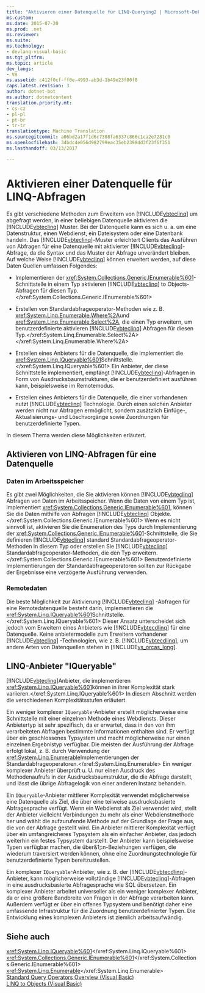 ```yaml
---
title: "Aktivieren einer Datenquelle für LINQ-Querying2 | Microsoft-Dokumentation"
ms.custom: 
ms.date: 2015-07-20
ms.prod: .net
ms.reviewer: 
ms.suite: 
ms.technology:
- devlang-visual-basic
ms.tgt_pltfrm: 
ms.topic: article
dev_langs:
- VB
ms.assetid: c412f0cf-ff0e-4993-ab3d-1b49e23f00f8
caps.latest.revision: 3
author: dotnet-bot
ms.author: dotnetcontent
translation.priority.mt:
- cs-cz
- pl-pl
- pt-br
- tr-tr
translationtype: Machine Translation
ms.sourcegitcommit: a06bd2a17f1d6c7308fa6337c866c1ca2e7281c0
ms.openlocfilehash: 34bdc4e056d982799eac35eb2398dd3f23f6f351
ms.lasthandoff: 03/13/2017

---
```

# <a name="enabling-a-data-source-for-linq-querying"></a>Aktivieren einer Datenquelle für LINQ-Abfragen
Es gibt verschiedene Methoden zum Erweitern von [!INCLUDE[vbteclinq](../../../../csharp/includes/vbteclinq_md.md)] um abgefragt werden, in einer beliebigen Datenquelle aktivieren die [!INCLUDE[vbteclinq](../../../../csharp/includes/vbteclinq_md.md)] Muster. Bei der Datenquelle kann es sich u. a. um eine Datenstruktur, einen Webdienst, ein Dateisystem oder eine Datenbank handeln. Das [!INCLUDE[vbteclinq](../../../../csharp/includes/vbteclinq_md.md)]-Muster erleichtert Clients das Ausführen von Abfragen für eine Datenquelle mit aktivierter [!INCLUDE[vbteclinq](../../../../csharp/includes/vbteclinq_md.md)]-Abfrage, da die Syntax und das Muster der Abfrage unverändert bleiben. Auf welche Weise [!INCLUDE[vbteclinq](../../../../csharp/includes/vbteclinq_md.md)] können erweitert werden, auf diese Daten Quellen umfassen Folgendes:  
  
-   Implementieren der <xref:System.Collections.Generic.IEnumerable%601>-Schnittstelle in einem Typ aktivieren [!INCLUDE[vbteclinq](../../../../csharp/includes/vbteclinq_md.md)] to Objects-Abfragen für diesen Typ.</xref:System.Collections.Generic.IEnumerable%601>  
  
-   Erstellen von Standardabfrageoperator-Methoden wie z. B. <xref:System.Linq.Enumerable.Where%2A>und <xref:System.Linq.Enumerable.Select%2A>, die einen Typ erweitern, um benutzerdefinierte aktivieren [!INCLUDE[vbteclinq](../../../../csharp/includes/vbteclinq_md.md)] Abfragen für diesen Typ.</xref:System.Linq.Enumerable.Select%2A> </xref:System.Linq.Enumerable.Where%2A>  
  
-   Erstellen eines Anbieters für die Datenquelle, die implementiert die <xref:System.Linq.IQueryable%601>Schnittstelle.</xref:System.Linq.IQueryable%601> Ein Anbieter, der diese Schnittstelle implementiert, empfängt [!INCLUDE[vbteclinq](../../../../csharp/includes/vbteclinq_md.md)]-Abfragen in Form von Ausdrucksbaumstrukturen, die er benutzerdefiniert ausführen kann, beispielsweise im Remotemodus.  
  
-   Erstellen eines Anbieters für die Datenquelle, die einer vorhandenen nutzt [!INCLUDE[vbteclinq](../../../../csharp/includes/vbteclinq_md.md)] Technologie. Durch einen solchen Anbieter werden nicht nur Abfragen ermöglicht, sondern zusätzlich Einfüge-, Aktualisierungs- und Löschvorgänge sowie Zuordnungen für benutzerdefinierte Typen.  
  
 In diesem Thema werden diese Möglichkeiten erläutert.  
  
## <a name="how-to-enable-linq-querying-of-your-data-source"></a>Aktivieren von LINQ-Abfragen für eine Datenquelle  
  
### <a name="in-memory-data"></a>Daten im Arbeitsspeicher  
 Es gibt zwei Möglichkeiten, die Sie aktivieren können [!INCLUDE[vbteclinq](../../../../csharp/includes/vbteclinq_md.md)] Abfragen von Daten im Arbeitsspeicher. Wenn die Daten von einem Typ ist, implementiert <xref:System.Collections.Generic.IEnumerable%601>, können Sie die Daten mithilfe von Abfragen [!INCLUDE[vbteclinq](../../../../csharp/includes/vbteclinq_md.md)] Objekte.</xref:System.Collections.Generic.IEnumerable%601> Wenn es nicht sinnvoll ist, aktivieren Sie die Enumeration des Typs durch Implementierung der <xref:System.Collections.Generic.IEnumerable%601>-Schnittstelle, die Sie definieren [!INCLUDE[vbteclinq](../../../../csharp/includes/vbteclinq_md.md)] standard Standardabfrageoperator-Methoden in diesem Typ oder erstellen Sie [!INCLUDE[vbteclinq](../../../../csharp/includes/vbteclinq_md.md)] Standardabfrageoperator-Methoden, die den Typ erweitern.</xref:System.Collections.Generic.IEnumerable%601> Benutzerdefinierte Implementierungen der Standardabfrageoperatoren sollten zur Rückgabe der Ergebnisse eine verzögerte Ausführung verwenden.  
  
### <a name="remote-data"></a>Remotedaten  
 Die beste Möglichkeit zur Aktivierung [!INCLUDE[vbteclinq](../../../../csharp/includes/vbteclinq_md.md)] -Abfragen für eine Remotedatenquelle besteht darin, implementieren die <xref:System.Linq.IQueryable%601>Schnittstelle.</xref:System.Linq.IQueryable%601> Dieser Ansatz unterscheidet sich jedoch vom Erweitern eines Anbieters wie [!INCLUDE[vbtecdlinq](../../../../csharp/includes/vbtecdlinq_md.md)] für eine Datenquelle. Keine anbietermodelle zum Erweitern vorhandener [!INCLUDE[vbteclinq](../../../../csharp/includes/vbteclinq_md.md)] -Technologien, wie z. B. [!INCLUDE[vbtecdlinq](../../../../csharp/includes/vbtecdlinq_md.md)], um andere Arten von Datenquellen stehen in [!INCLUDE[vs_orcas_long](../../../../csharp/misc/includes/vs_orcas_long_md.md)].  
  
## <a name="iqueryable-linq-providers"></a>LINQ-Anbieter "IQueryable"  
 [!INCLUDE[vbteclinq](../../../../csharp/includes/vbteclinq_md.md)]Anbieter, die implementieren <xref:System.Linq.IQueryable%601>können in ihrer Komplexität stark variieren.</xref:System.Linq.IQueryable%601> In diesem Abschnitt werden die verschiedenen Komplexitätsstufen erläutert.  
  
 Ein weniger komplexer `IQueryable`-Anbieter erstellt möglicherweise eine Schnittstelle mit einer einzelnen Methode eines Webdiensts. Dieser Anbietertyp ist sehr spezifisch, da er erwartet, dass in den von ihm verarbeiteten Abfragen bestimmte Informationen enthalten sind. Er verfügt über ein geschlossenes Typsystem und macht möglicherweise nur einen einzelnen Ergebnistyp verfügbar. Die meisten der Ausführung der Abfrage erfolgt lokal, z. B. durch Verwendung der <xref:System.Linq.Enumerable>Implementierungen der Standardabfrageoperatoren.</xref:System.Linq.Enumerable> Ein weniger komplexer Anbieter überprüft u. U. nur einen Ausdruck des Methodenaufrufs in der Ausdrucksbaumstruktur, die die Abfrage darstellt, und lässt die übrige Abfragelogik von einer anderen Instanz behandeln.  
  
 Ein `IQueryable`-Anbieter mittlerer Komplexität verwendet möglicherweise eine Datenquelle als Ziel, die über eine teilweise ausdrucksbasierte Abfragesprache verfügt. Wenn ein Webdienst als Ziel verwendet wird, stellt der Anbieter vielleicht Verbindungen zu mehr als einer Webdienstmethode her und wählt die aufzurufende Methode auf der Grundlage der Frage aus, die von der Abfrage gestellt wird. Ein Anbieter mittlerer Komplexität verfügt über ein umfangreicheres Typsystem als ein einfacher Anbieter, das jedoch weiterhin ein festes Typsystem darstellt. Der Anbieter kann beispielsweise Typen verfügbar machen, die über&1;:n-Beziehungen verfügen, die wiederum traversiert werden können, ohne eine Zuordnungstechnologie für benutzerdefinierte Typen bereitzustellen.  
  
 Ein komplexer `IQueryable`-Anbieter, wie z. B. der [!INCLUDE[vbtecdlinq](../../../../csharp/includes/vbtecdlinq_md.md)]-Anbieter, kann möglicherweise vollständige [!INCLUDE[vbteclinq](../../../../csharp/includes/vbteclinq_md.md)]-Abfragen in eine ausdrucksbasierte Abfragesprache wie SQL übersetzen. Ein komplexer Anbieter arbeitet universeller als ein weniger komplexer Anbieter, da er eine größere Bandbreite von Fragen in der Abfrage verarbeiten kann. Außerdem verfügt er über ein offenes Typsystem und benötigt daher eine umfassende Infrastruktur für die Zuordnung benutzerdefinierter Typen. Die Entwicklung eines komplexen Anbieters ist ziemlich arbeitsaufwändig.  
  
## <a name="see-also"></a>Siehe auch  
 <xref:System.Linq.IQueryable%601></xref:System.Linq.IQueryable%601>   
 <xref:System.Collections.Generic.IEnumerable%601></xref:System.Collections.Generic.IEnumerable%601>   
 <xref:System.Linq.Enumerable></xref:System.Linq.Enumerable>   
 [Standard Query Operators Overview (Visual Basic)](../../../../visual-basic/programming-guide/concepts/linq/standard-query-operators-overview.md)   
 [LINQ to Objects (Visual Basic)](../../../../visual-basic/programming-guide/concepts/linq/linq-to-objects.md)
